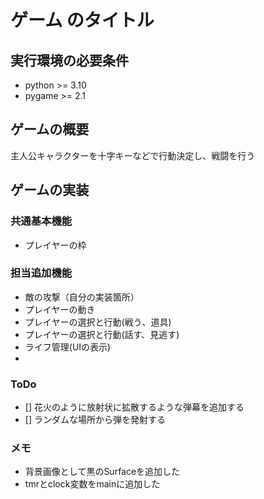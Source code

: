 # ゲーム のタイトル
## 実行環境の必要条件
* python >= 3.10
* pygame >= 2.1

## ゲームの概要
主人公キャラクターを十字キーなどで行動決定し、戦闘を行う

## ゲームの実装
### 共通基本機能
* プレイヤーの枠
### 担当追加機能
* 敵の攻撃（自分の実装箇所）
* プレイヤーの動き
* プレイヤーの選択と行動(戦う、道具)
* プレイヤーの選択と行動(話す、見逃す)
* ライフ管理(UIの表示)
* 
### ToDo
- [] 花火のように放射状に拡散するような弾幕を追加する
- [] ランダムな場所から弾を発射する
### メモ
* 背景画像として黒のSurfaceを追加した
* tmrとclock変数をmainに追加した
